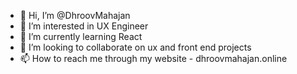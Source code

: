 - 👋 Hi, I’m @DhroovMahajan
- 👀 I’m interested in UX Engineer
- 🌱 I’m currently learning React
- 💞️ I’m looking to collaborate on ux and front end projects
- 📫 How to reach me through my website - dhroovmahajan.online


